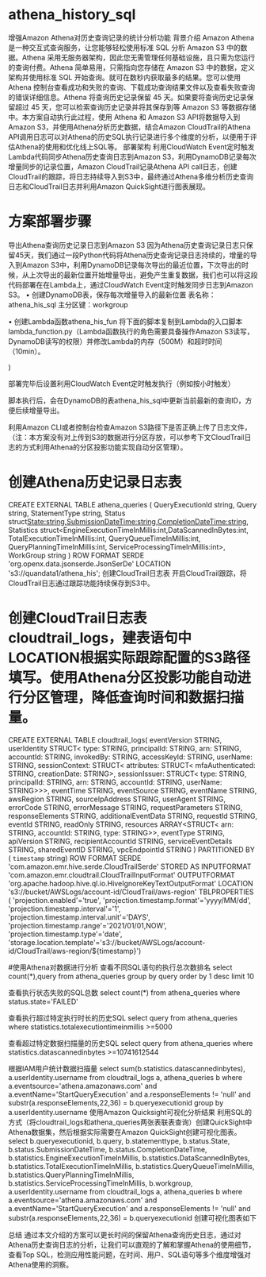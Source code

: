# athena_history_sql

增强Amazon Athena对历史查询记录的统计分析功能
背景介绍
Amazon Athena 是一种交互式查询服务，让您能够轻松使用标准 SQL 分析 Amazon S3 中的数据。Athena 采用无服务器架构，因此您无需管理任何基础设施，且只需为您运行的查询付费。Athena 简单易用，只需指向您存储在 Amazon S3 中的数据，定义架构并使用标准 SQL 开始查询。就可在数秒内获取最多的结果。您可以使用Athena 控制台查看成功和失败的查询、下载成功查询结果文件以及查看失败查询的错误详细信息。Athena 将查询历史记录保留 45 天。如果要将查询历史记录保留超过 45 天，您可以检索查询历史记录并将其保存到等 Amazon S3 等数据存储中。本方案自动执行此过程，使用 Athena 和 Amazon S3 API将数据导入到Amazon S3，并使用Athena分析历史数据，结合Amazon CloudTrail的Athena API调用日志可以对Athena的历史SQL执行记录进行多个维度的分析，以便用于评估Athena的使用和优化线上SQL等。
部署架构
利用CloudWatch Event定时触发Lambda代码同步Athena历史查询日志到Amazon S3，利用DynamoDB记录每次增量同步的记录位置，Amazon CloudTrail记录Athena API call日志，创建CloudTrail的跟踪，将日志持续导入到S3中，最终通过Athena多维分析历史查询日志和CloudTrail日志并利用Amazon QuickSight进行图表展现。
 
# 方案部署步骤
导出Athena查询历史记录日志到Amazon S3
因为Athena历史查询记录日志只保留45天，我们通过一段Python代码将Athena历史查询记录日志持续的，增量的导入到Amazon S3中，利用DynamoDB记录每次导出的最近位置，下次导出的时候，从上次导出的最新位置开始增量导出，避免产生重复数据，我们也可以将这段代码部署在在Lambda上，通过CloudWatch Event定时触发同步日志到Amazon S3。
•	创建DynamoDB表，保存每次增量导入的最新位置
表名称：athena_his_sql
主分区键：workgroup
 
•	创建Lambda函数athena_his_fun
将下面的脚本复制到Lambda的入口脚本lambda_function.py（Lambda函数执行的角色需要具备操作Amazon S3读写，DynamoDB读写的权限）并修改Lambda的内存（500M）和超时时间（10min）。

)

部署完毕后设置利用CloudWatch Event定时触发执行（例如按小时触发）
 
脚本执行后，会在DynamoDB的表athena_his_sql中更新当前最新的查询ID，方便后续增量导出。
 

利用Amazon CLI或者控制台检查Amazon S3路径下是否正确上传了日志文件，（注：本方案没有对上传到S3的数据进行分区存放，可以参考下文CloudTrail日志的方式利用Athena的分区投影功能实现自动分区管理）。
 
# 创建Athena历史记录日志表
CREATE EXTERNAL TABLE athena_queries (
    QueryExecutionId string,
    Query string,
    StatementType string,
    Status struct<State:string,SubmissionDateTime:string,CompletionDateTime:string>,
    Statistics struct<EngineExecutionTimeInMillis:int,DataScannedInBytes:int, TotalExecutionTimeInMillis:int, QueryQueueTimeInMillis:int, QueryPlanningTimeInMillis:int, ServiceProcessingTimeInMillis:int>,
    WorkGroup string
)
ROW FORMAT SERDE 'org.openx.data.jsonserde.JsonSerDe'
LOCATION 's3://quandata1/athena_his';
创建CloudTrail日志表
开启CloudTrail跟踪，将CloudTrail日志通过跟踪功能持续保存到S3中。
  
# 创建CloudTrail日志表cloudtrail_logs，建表语句中LOCATION根据实际跟踪配置的S3路径填写。使用Athena分区投影功能自动进行分区管理，降低查询时间和数据扫描量。
CREATE EXTERNAL TABLE cloudtrail_logs(
    eventVersion STRING,
    userIdentity STRUCT<
        type: STRING,
        principalId: STRING,
        arn: STRING,
        accountId: STRING,
        invokedBy: STRING,
        accessKeyId: STRING,
        userName: STRING,
        sessionContext: STRUCT<
            attributes: STRUCT<
                mfaAuthenticated: STRING,
                creationDate: STRING>,
            sessionIssuer: STRUCT<
                type: STRING,
                principalId: STRING,
                arn: STRING,
                accountId: STRING,
                userName: STRING>>>,
    eventTime STRING,
    eventSource STRING,
    eventName STRING,
    awsRegion STRING,
    sourceIpAddress STRING,
    userAgent STRING,
    errorCode STRING,
    errorMessage STRING,
    requestParameters STRING,
    responseElements STRING,
    additionalEventData STRING,
    requestId STRING,
    eventId STRING,
    readOnly STRING,
    resources ARRAY<STRUCT<
        arn: STRING,
        accountId: STRING,
        type: STRING>>,
    eventType STRING,
    apiVersion STRING,
    recipientAccountId STRING,
    serviceEventDetails STRING,
    sharedEventID STRING,
    vpcEndpointId STRING
  )
PARTITIONED BY (
   `timestamp` string)
ROW FORMAT SERDE 'com.amazon.emr.hive.serde.CloudTrailSerde'
STORED AS INPUTFORMAT 'com.amazon.emr.cloudtrail.CloudTrailInputFormat'
OUTPUTFORMAT 'org.apache.hadoop.hive.ql.io.HiveIgnoreKeyTextOutputFormat'
LOCATION
  's3://bucket/AWSLogs/account-id/CloudTrail/aws-region'
TBLPROPERTIES (
  'projection.enabled'='true', 
  'projection.timestamp.format'='yyyy/MM/dd', 
  'projection.timestamp.interval'='1', 
  'projection.timestamp.interval.unit'='DAYS', 
  'projection.timestamp.range'='2021/01/01,NOW', 
  'projection.timestamp.type'='date', 
  'storage.location.template'='s3://bucket/AWSLogs/account-id/CloudTrail/aws-region/${timestamp}')

#使用Athena对数据进行分析
查看不同SQL语句的执行总次数排名
select count(*),query from athena_queries group by query order by 1 desc limit 10

查看执行状态失败的SQL总数
select count(*) from athena_queries where status.state='FAILED'

查看执行超过特定执行时长的历史SQL
select query from athena_queries where statistics.totalexecutiontimeinmillis >=5000

查看超过特定数据扫描量的历史SQL
select query from athena_queries where statistics.datascannedinbytes >=10741612544

根据IAM用户统计数据扫描量
select sum(b.statistics.datascannedinbytes),
a.userIdentity.username 
from 
cloudtrail_logs a,
athena_queries b 
where 
a.eventsource='athena.amazonaws.com' and a.eventName='StartQueryExecution' and 
a.responseElements != 'null' and substr(a.responseElements,22,36) = b.queryexecutionid 
group by 
a.userIdentity.username
使用Amazon Quicksight可视化分析结果
利用SQL的方式（将cloudtrail_logs和athena_queries两张表联表查询）创建QuickSight中Athena数据集，然后根据实际需要在Amazon QuickSight创建可视化图表。
select 
b.queryexecutionid,
b.query,
b.statementtype,
b.status.State,
b.status.SubmissionDateTime,
b.status.CompletionDateTime,
b.statistics.EngineExecutionTimeInMillis,
b.statistics.DataScannedInBytes,
b.statistics.TotalExecutionTimeInMillis,
b.statistics.QueryQueueTimeInMillis,
b.statistics.QueryPlanningTimeInMillis,
b.statistics.ServiceProcessingTimeInMillis,
b.workgroup,
a.userIdentity.username
from 
cloudtrail_logs a,
athena_queries b 
where 
a.eventsource='athena.amazonaws.com' and a.eventName='StartQueryExecution' and 
a.responseElements != 'null' and substr(a.responseElements,22,36) = b.queryexecutionid 
创建可视化图表如下
 
总结
通过本文介绍的方案可以更长时间的保留Athena查询历史日志，通过对Athena历史查询日志的分析，让我们可以直观的了解和掌握Athena的使用细节，查看Top SQL，检测应用性能问题，在时间、用户、SQL语句等多个维度增强对Athena使用的洞察。


